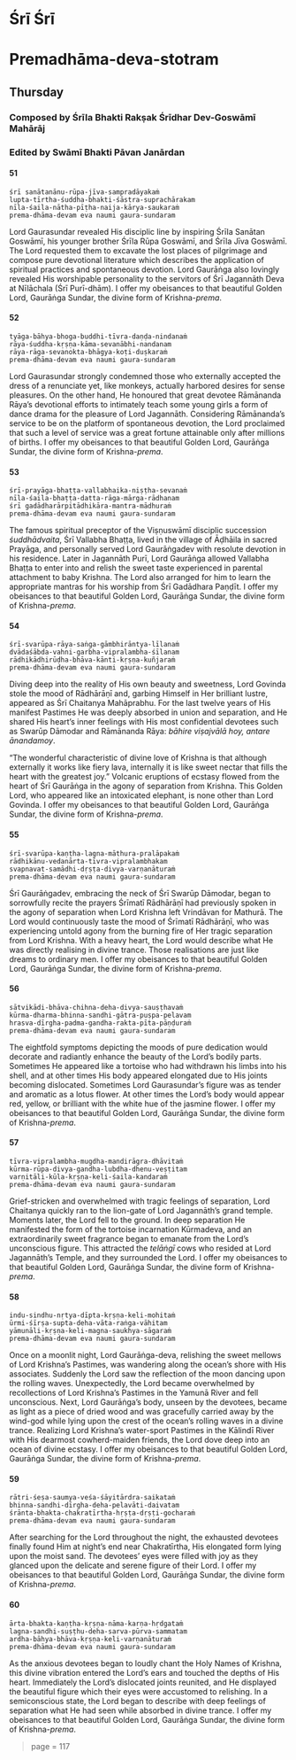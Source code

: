 # Śrī Śrī
# Premadhāma-deva-stotram

## Thursday

### Composed by Śrīla Bhakti Rakṣak Śrīdhar Dev-Goswāmī Mahārāj

### Edited by Swāmī Bhakti Pāvan Janārdan

#### 51

    śrī sanātanānu-rūpa-jīva-sampradāyakaṁ
    lupta-tīrtha-śuddha-bhakti-śāstra-suprachārakam
    nīla-śaila-nātha-pīṭha-naija-kārya-saukaraṁ 
    prema-dhāma-devam eva naumi gaura-sundaram

Lord Gaurasundar revealed His disciplic line by inspiring Śrīla Sanātan Goswāmī, his younger brother Śrīla Rūpa Goswāmī, and Śrīla Jīva Goswāmī. The Lord requested them to excavate the lost places of pilgrimage and compose pure devotional literature which describes the application of spiritual practices and spontaneous devotion. Lord Gaurāṅga also lovingly revealed His worshipable personality to the servitors of Śrī Jagannāth Deva at Nīlāchala (Śrī Purī-dhām). I offer my obeisances to that beautiful Golden Lord, Gaurāṅga Sundar, the divine form of Krishna-*prema*.

#### 52

    tyāga-bāhya-bhoga-buddhi-tīvra-daṇḍa-nindanaṁ
    rāya-śuddha-kṛṣṇa-kāma-sevanābhi-nandanam
    rāya-rāga-sevanokta-bhāgya-koṭi-duṣkaraṁ
    prema-dhāma-devam eva naumi gaura-sundaram

Lord Gaurasundar strongly condemned those who externally accepted the dress of a renunciate yet, like monkeys, actually harbored desires for sense pleasures. On the other hand, He honoured that great devotee Rāmānanda Rāya’s devotional efforts to intimately teach some young girls a form of dance drama for the pleasure of Lord Jagannāth. Considering Rāmānanda’s service to be on the platform of spontaneous devotion, the Lord proclaimed that such a level of service was a great fortune attainable only after millions of births. I offer my obeisances to that beautiful Golden Lord, Gaurāṅga Sundar, the divine form of Krishna-*prema*.

#### 53

    śrī-prayāga-bhaṭṭa-vallabhaika-niṣṭha-sevanaṁ
    nīla-śaila-bhaṭṭa-datta-rāga-mārga-rādhanam
    śrī gadādharārpitādhikāra-mantra-mādhuraṁ
    prema-dhāma-devam eva naumi gaura-sundaram

The famous spiritual preceptor of the Viṣṇuswāmī disciplic succession *śuddhādvaita*, Śrī Vallabha Bhaṭṭa, lived in the village of Āḍhāila in sacred Prayāga, and personally served Lord Gaurāṅgadev with resolute devotion in his residence. Later in Jagannāth Purī, Lord Gaurāṅga allowed Vallabha Bhaṭṭa to enter into and relish the sweet taste experienced in parental attachment to baby Krishna. The Lord also arranged for him to learn the appropriate mantras for his worship from Śrī Gadādhara Paṇḍīt. I offer my obeisances to that beautiful Golden Lord, Gaurāṅga Sundar, the divine form of Krishna-*prema*.

#### 54

    śrī-svarūpa-rāya-saṅga-gāmbhirāntya-līlanaṁ
    dvādaśābda-vahni-garbha-vipralambha-śīlanam
    rādhikādhirūḍha-bhāva-kānti-kṛṣṇa-kuñjaraṁ 
    prema-dhāma-devam eva naumi gaura-sundaram

Diving deep into the reality of His own beauty and sweetness, Lord Govinda stole the mood of Rādhārāṇī and, garbing Himself in Her brilliant lustre, appeared as Śrī Chaitanya Mahāprabhu. For the last twelve years of His manifest Pastimes He was deeply absorbed in union and separation, and He shared His heart’s inner feelings with His most confidential devotees such as Swarūp Dāmodar and Rāmānanda Rāya: *bāhire viṣajvālā hoy, antare ānandamoy*.

“The wonderful characteristic of divine love of Krishna is that although externally it works like fiery lava, internally it is like sweet nectar that fills the heart with the greatest joy.” Volcanic eruptions of ecstasy flowed from the heart of Śrī Gaurāṅga in the agony of separation from Krishna. This Golden Lord, who appeared like an intoxicated elephant, is none other than Lord Govinda. I offer my obeisances to that beautiful Golden Lord, Gaurāṅga Sundar, the divine form of Krishna-*prema*.

#### 55

    śrī-svarūpa-kaṇṭha-lagna-māthura-pralāpakaṁ
    rādhikānu-vedanārta-tīvra-vipralambhakam
    svapnavat-samādhi-dṛṣṭa-divya-varṇanāturaṁ 
    prema-dhāma-devam eva naumi gaura-sundaram

Śrī Gaurāṅgadev, embracing the neck of Śrī Swarūp Dāmodar, began to sorrowfully recite the prayers Śrīmatī Rādhārāṇī had previously spoken in the agony of separation when Lord Krishna left Vrindāvan for Mathurā. The Lord would continuously taste the mood of Śrīmatī Rādhārāṇī, who was experiencing untold agony from the burning fire of Her tragic separation from Lord Krishna. With a heavy heart, the Lord would describe what He was directly realising in divine trance. Those realisations are just like dreams to ordinary men. I offer my obeisances to that beautiful Golden Lord, Gaurāṅga Sundar, the divine form of Krishna-*prema*.

#### 56

    sātvikādi-bhāva-chihna-deha-divya-sauṣṭhavaṁ
    kūrma-dharma-bhinna-sandhi-gātra-puṣpa-pelavam
    hrasva-dīrgha-padma-gandha-rakta-pīta-pāṇḍuraṁ 
    prema-dhāma-devam eva naumi gaura-sundaram

The eightfold symptoms depicting the moods of pure dedication would decorate and radiantly enhance the beauty of the Lord’s bodily parts. Sometimes He appeared like a tortoise who had withdrawn his limbs into his shell, and at other times His body appeared elongated due to His joints becoming dislocated. Sometimes Lord Gaurasundar’s figure was as tender and aromatic as a lotus flower. At other times the Lord’s body would appear red, yellow, or brilliant with the white hue of the jasmine flower. I offer my obeisances to that beautiful Golden Lord, Gaurāṅga Sundar, the divine form of Krishna-*prema*.

#### 57

    tīvra-vipralambha-mugdha-mandirāgra-dhāvitaṁ
    kūrma-rūpa-divya-gandha-lubdha-dhenu-veṣṭitam
    varṇitāli-kūla-kṛṣṇa-keli-śaila-kandaraṁ
    prema-dhāma-devam eva naumi gaura-sundaram

Grief-stricken and overwhelmed with tragic feelings of separation, Lord Chaitanya quickly ran to the lion-gate of Lord Jagannāth’s grand temple. Moments later, the Lord fell to the ground. In deep separation He manifested the form of the tortoise incarnation Kūrmadeva, and an extraordinarily sweet fragrance began to emanate from the Lord’s unconscious figure. This attracted the *telāṅgī* cows who resided at Lord Jagannāth’s Temple, and they surrounded the Lord. I offer my obeisances to that beautiful Golden Lord, Gaurāṅga Sundar, the divine form of Krishna-*prema*.

#### 58

    indu-sindhu-nṛtya-dīpta-kṛṣṇa-keli-mohitaṁ
    ūrmi-śīrṣa-supta-deha-vāta-raṅga-vāhitam
    yāmunāli-kṛṣṇa-keli-magna-saukhya-sāgaraṁ 
    prema-dhāma-devam eva naumi gaura-sundaram

Once on a moonlit night, Lord Gaurāṅga-deva, relishing the sweet mellows of Lord Krishna’s Pastimes, was wandering along the ocean’s shore with His associates. Suddenly the Lord saw the reflection of the moon dancing upon the rolling waves. Unexpectedly, the Lord became overwhelmed by recollections of Lord Krishna’s Pastimes in the Yamunā River and fell unconscious. Next, Lord Gaurāṅga’s body, unseen by the devotees, became as light as a piece of dried wood and was gracefully carried away by the wind-god while lying upon the crest of the ocean’s rolling waves in a divine trance. Realizing Lord Krishna’s water-sport Pastimes in the Kālindī River with His dearmost cowherd-maiden friends, the Lord dove deep into an ocean of divine ecstasy. I offer my obeisances to that beautiful Golden Lord, Gaurāṅga Sundar, the divine form of Krishna-*prema*.

#### 59

    rātri-śeṣa-saumya-veśa-śāyitārdra-saikataṁ
    bhinna-sandhi-dīrgha-deha-pelavāti-daivatam
    śrānta-bhakta-chakratīrtha-hṛṣṭa-dṛṣṭi-gocharaṁ 
    prema-dhāma-devam eva naumi gaura-sundaram

After searching for the Lord throughout the night, the exhausted devotees finally found Him at night’s end near Chakratīrtha, His elongated form lying upon the moist sand. The devotees’ eyes were filled with joy as they glanced upon the delicate and serene figure of their Lord. I offer my obeisances to that beautiful Golden Lord, Gaurāṅga Sundar, the divine form of Krishna-*prema*.

#### 60

    ārta-bhakta-kaṇṭha-kṛṣṇa-nāma-karṇa-hṛdgataṁ
    lagna-sandhi-suṣṭhu-deha-sarva-pūrva-sammatam
    ardha-bāhya-bhāva-kṛṣṇa-keli-varṇanāturaṁ 
    prema-dhāma-devam eva naumi gaura-sundaram

As the anxious devotees began to loudly chant the Holy Names of Krishna, this divine vibration entered the Lord’s ears and touched the depths of His heart. Immediately the Lord’s dislocated joints reunited, and He displayed the beautiful figure which their eyes were accustomed to relishing. In a semiconscious state, the Lord began to describe with deep feelings of separation what He had seen while absorbed in divine trance. I offer my obeisances to that beautiful Golden Lord, Gaurāṅga Sundar, the divine form of Krishna-*prema*.


> page = 117
